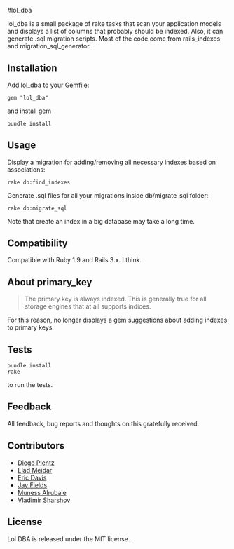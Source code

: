 #lol_dba

lol_dba is a small package of rake tasks that scan your application models and displays a list of columns that probably should be indexed. Also, it can generate .sql migration scripts. Most of the code come from rails_indexes and migration_sql_generator.

Installation
------------

Add lol_dba to your Gemfile:

    gem "lol_dba"

and install gem

    bundle install

Usage
-----

Display a migration for adding/removing all necessary indexes based on associations:

    rake db:find_indexes

Generate .sql files for all your migrations inside db/migrate_sql folder:

    rake db:migrate_sql

Note that create an index in a big database may take a long time.

Compatibility
-------------

Compatible with Ruby 1.9 and Rails 3.x. I think.

About primary_key
-----------------
>The primary key is always indexed. This is generally true for all storage engines that at all supports indices.

For this reason, no longer displays a gem suggestions about adding indexes to primary keys.

Tests
-----

    bundle install
    rake

to run the tests.

Feedback
--------

All feedback, bug reports and thoughts on this gratefully received.

Contributors
------

* [Diego Plentz](http://plentz.org)
* [Elad Meidar](http://blog.eizesus.com)
* [Eric Davis](http://littlestreamsoftware.com)
* [Jay Fields](http://jayfields.com/)
* [Muness Alrubaie](http://muness.blogspot.com/)
* [Vladimir Sharshov](https://github.com/warpc)

License
-------
Lol DBA is released under the MIT license.
